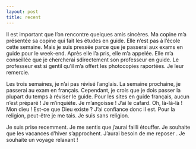 ```yaml
---
layout: post
title: recent
---
```


Il est important que l’on rencontre quelques amis sincères. Ma copine m’a présentée sa copine qui fait les études en guide. Elle n’est pas à l’école cette semaine. Mais je suis pressée parce que je passerai aux exams en guide pour le week-end. Après elle l’a pris, elle m’a appelée. Elle m’a conseillée que je chercherai sdirectement son professeur en guide. Le professeur est si gentil qu’il m’a offert les photocopies raportées. Je leur remercie.

Les trois semaines, je n’ai pas révisé l’anglais. La semaine prochaine, je passerai au exam en français. Cependant, je crois que je dois passer la plupart du temps à réviser le guide. Pour les sites en guide français, aucun n’est préparé ! Je m’inquiète. Je m’angoisse ! J’ai le cafard. Oh, là-là-là ! Mon dieu ! Est-ce que Dieu existe ? J’ai confiance donc il est. Pour la religion, peut-être je me tais. Je suis sans religion.

Je suis prise recemment. Je me sentis que j’aurai failli étouffer. Je souhaite que les vacances d’hiver s’approchent. J’aurai besoin de me reposer . Je souhaite un voyage relaxant !
